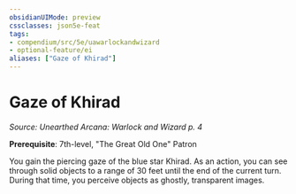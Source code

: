 ```yaml
---
obsidianUIMode: preview
cssclasses: json5e-feat
tags:
- compendium/src/5e/uawarlockandwizard
- optional-feature/ei
aliases: ["Gaze of Khirad"]
---
```

# Gaze of Khirad
*Source: Unearthed Arcana: Warlock and Wizard p. 4*  

**Prerequisite**: 7th-level, "The Great Old One" Patron

You gain the piercing gaze of the blue star Khirad. As an action, you can see through solid objects to a range of 30 feet until the end of the current turn. During that time, you perceive objects as ghostly, transparent images.